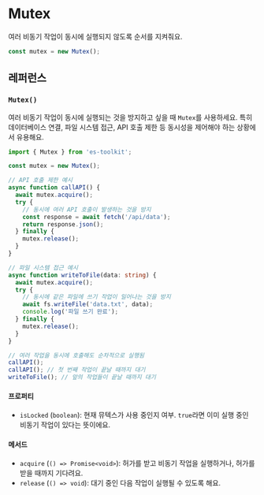 # Mutex

여러 비동기 작업이 동시에 실행되지 않도록 순서를 지켜줘요.

```typescript
const mutex = new Mutex();
```

## 레퍼런스

### `Mutex()`

여러 비동기 작업이 동시에 실행되는 것을 방지하고 싶을 때 `Mutex`를 사용하세요. 특히 데이터베이스 연결, 파일 시스템 접근, API 호출 제한 등 동시성을 제어해야 하는 상황에서 유용해요.

```typescript
import { Mutex } from 'es-toolkit';

const mutex = new Mutex();

// API 호출 제한 예시
async function callAPI() {
  await mutex.acquire();
  try {
    // 동시에 여러 API 호출이 발생하는 것을 방지
    const response = await fetch('/api/data');
    return response.json();
  } finally {
    mutex.release();
  }
}

// 파일 시스템 접근 예시
async function writeToFile(data: string) {
  await mutex.acquire();
  try {
    // 동시에 같은 파일에 쓰기 작업이 일어나는 것을 방지
    await fs.writeFile('data.txt', data);
    console.log('파일 쓰기 완료');
  } finally {
    mutex.release();
  }
}

// 여러 작업을 동시에 호출해도 순차적으로 실행됨
callAPI();
callAPI(); // 첫 번째 작업이 끝날 때까지 대기
writeToFile(); // 앞의 작업들이 끝날 때까지 대기
```

#### 프로퍼티

- `isLocked` (`boolean`): 현재 뮤텍스가 사용 중인지 여부. `true`라면 이미 실행 중인 비동기 작업이 있다는 뜻이에요.

#### 메서드

- `acquire` (`() => Promise<void>`): 허가를 받고 비동기 작업을 실행하거나, 허가를 받을 때까지 기다려요.
- `release` (`() => void`): 대기 중인 다음 작업이 실행될 수 있도록 해요.

